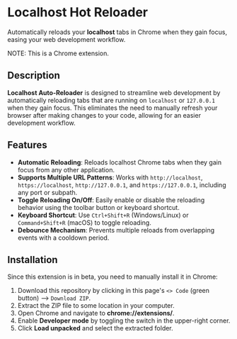 # Localhost Hot Reloader

Automatically reloads your **localhost** tabs in Chrome when they gain focus, easing your web development workflow.

NOTE: This is a Chrome extension.

## Description

**Localhost Auto-Reloader** is designed to streamline web development by automatically reloading tabs that are running on `localhost` or `127.0.0.1` when they gain focus. This eliminates the need to manually refresh your browser after making changes to your code, allowing for an easier development workflow.

## Features

- **Automatic Reloading**: Reloads localhost Chrome tabs when they gain focus from any other application.
- **Supports Multiple URL Patterns**: Works with `http://localhost`, `https://localhost`, `http://127.0.0.1`, and `https://127.0.0.1`, including any port or subpath.
- **Toggle Reloading On/Off**: Easily enable or disable the reloading behavior using the toolbar button or keyboard shortcut.
- **Keyboard Shortcut**: Use `Ctrl+Shift+R` (Windows/Linux) or `Command+Shift+R` (macOS) to toggle reloading.
- **Debounce Mechanism**: Prevents multiple reloads from overlapping events with a cooldown period.

## Installation

Since this extension is in beta, you need to manually install it in Chrome:

1. Download this repository by clicking in this page's `<> Code` (green button) --> `Download ZIP`.
2. Extract the ZIP file to some location in your computer.
2. Open Chrome and navigate to **chrome://extensions/**.
3. Enable **Developer mode** by toggling the switch in the upper-right corner.
4. Click **Load unpacked** and select the extracted folder.
